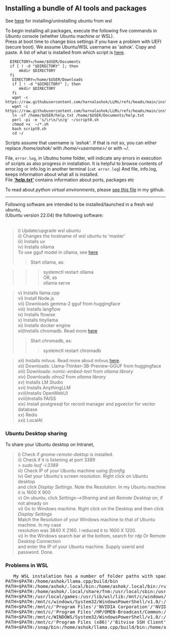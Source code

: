 ## Installing a bundle of AI tools and packages

See [here](https://github.com/harnalashok/LLMs/blob/main/wsl%20install%20and%20uninstall%20and%20misc.txt) for installing/uninstalling ubuntu from wsl      

To begin installing all packages, execute the following five commands in *Ubuntu* console (whether Ubuntu machine or WSL).<br>
Press <F2> at boot time to change bios settings if you have a problem with UEFI (secure boot).
We assume Ubuntu/WSL username as 'ashok'. Copy and paste. A list of what is installed from which script is [here](https://github.com/harnalashok/LLMs/blob/main/install_ai_tools/whatiswhere.sh).


```
  DIRECTORY=/home/$USER/Documents
  if [ ! -d "$DIRECTORY" ]; then
      mkdir $DIRECTORY
  fi
   DIRECTORY=/home/$USER/Downloads
   if [ ! -d "$DIRECTORY" ]; then
      mkdir $DIRECTORY
   fi
   wget -c https://raw.githubusercontent.com/harnalashok/LLMs/refs/heads/main/install_ai_tools/script0.sh
   wget -c https://raw.githubusercontent.com/harnalashok/LLMs/refs/heads/main/install_ai_tools/help.txt
   ln -sT /home/$USER/help.txt /home/$USER/Documents/help.txt
   perl -pi -e 's/\r\n/\n/g' ~/script0.sh   
   chmod +x  ~/*.sh   
   bash script0.sh
   cd ~/   
```
Scripts assume that username is *'ashok'*. If that is not so, you can either replace */home/ashok/* with */home/\<username\>/* or with ~/.


File, `error.log`, in Ubutnu home folder, will indicate any errors in execution of scripts as also progress in installation. It is helpful to browse contents of error.log or info.log in another terminal (`cat error.log`)
And file, info.log, keeps information about what all is installed.      
File <b><i>['help.txt'](https://github.com/harnalashok/LLMs/blob/main/install_ai_tools/help.txt)</i></b> contains information about ports, packages etc      

To read about *python virtual environments*, please [see this file](https://github.com/harnalashok/LLMs/blob/main/python%20venv) in my github.
   
------------     
Following software are intended to be installed/launched in a fresh wsl ubuntu,<br>
(Ubuntu version 22.04) the following software:<br><br>

>i)  Update/upgrade wsl ubuntu<br>
ii)  Changes the hostname of wsl ubuntu to 'master'<br>
iii) Installs uv<br>
iv)  Installs ollama<br>
To use gguf model in ollama, see [here](https://github.com/harnalashok/LLMs/blob/main/anythingLLM%20or%20ollama%20use%20any%20gguf%20model.md)
>> Start ollama, as:<br>
      
>>>  systemctl restart ollama<br>
>> OR, as   
>>>  ollama serve<br>

>v)   Installs llama.cpp<br>
vi)  Install Node.js<br>
vii)   Downloads  gemma-2 gguf from huggingface<br>
viii) Installs langflow<br>
ix) Installs flowise<br>
x) Installs tinyllama<br>
xi) Installs docker engine<br>
xii)Installs chromadb. Read more [here](https://github.com/harnalashok/LLMs/blob/main/quick%20chromadb%20install%20on%20wsl2.txt)
>> Start chromadb, as:<br>
>>>  systemctl restart chromadb<br>

>xii) Installs milvus. Read more about milvus [here](https://milvus.io/docs/install_standalone-docker.md).   
xii) Downloads: Llama-Thinker-3B-Preview-GGUF from huggingface<br>
xiii) Downloads: *nomic-embed-text* from *ollama library*<br>
xiv) Downloads *olmo2* from *ollama library*<br>
 xv) Installs LM Studio    
xvi) Installs AnythingLLM     
xvii)Installs OpenWebUI    
xviii)Installs FAISS        
xix) Install postgresql for record manager and pgvector for vector database      
xx) Redis     
xxi) LocalAI      



### Ubuntu Desktop sharing
To share your Ubuntu desktop on Intranet,      
> i)  Check if *gnome-remote-dektop* is installed.      
ii) Check if it is listening at port 3389      
      > *sudo lsof -i:3389*      
iii) Check IP of your Ubuntu machine using *ifconfig*              
 iv) Get your Ubuntu's screen resolution. Right click on Ubuntu desktop       
     and click *Display Settings*. Note the Resolution. In my Ubuntu machine it is 1600 X 900       
> v) On ubuntu, click *Settings-->Sharing* and set *Remote Desktop* on, if not already on      
 vi) Go to Windows machine. Right click on the Desktop and then click *Display Settings*     
      Match the Resolution of your Windows machine to that of Ubuntu machine. In my case      
      resolution was 3840 X 2160. I reduced it to 1600 X 1200.       
 vi) In the Windows search bar at the bottom, search for rdp Or Remote Desktop Connection            
     and enter the IP of your Ubuntu machine. Supply userid and password. Done.              

### Problems in WSL
<pre>
   My WSL instalation has a number of folder paths with spaces. Putting 
PATH=$PATH:/home/ashok/llama.cpp/build/bin
PATH=$PATH:/home/ashok/.local/bin:/home/ashok/.local/bin:/run/user/1000/fnm_multishells/653_1737863874230/bin
PATH=$PATH:/home/ashok/.local/share/fnm:/usr/local/sbin:/usr/local/bin:/usr/sbin:/usr/bin:/sbin:/bin:/usr/games
PATH=$PATH:/usr/local/games:/usr/lib/wsl/lib:/mnt/c/windows/system32:/mnt/c/windows:/mnt/c/windows/System32/Wbem
PATH=$PATH:/mnt/c/windows/System32/WindowsPowerShell/v1.0/:/mnt/c/windows/System32/OpenSSH/:/mnt/c/'Program Files (x86)'/'NVIDIA Corporation'/PhysX/Common
PATH=$PATH:/mnt/c/'Program Files'/'NVIDIA Corporation'/'NVIDIA NvDLISR':/mnt/c/Users/Administrator/AppData/Local/Microsoft/WindowsApps
PATH=$PATH:/mnt/c/'Program Files'/HP/OMEN-Broadcast/Common:/mnt/c/WINDOWS/system32:/mnt/c/WINDOWS:/mnt/c/WINDOWS/System32/Wbem
PATH=$PATH:/mnt/c/WINDOWS/System32/WindowsPowerShell/v1.0/:/mnt/c/WINDOWS/System32/OpenSSH/:/mnt/c/'Program Files'/HP/'HP One Agent'
PATH=$PATH:/mnt/c/'Program Files (x86)'/'Bitvise SSH Client':/mnt/c/Users/ashok/AppData/Local/Microsoft/WindowsApps:/mnt/c/Users/ashok/.lmstudio/bin
PATH=$PATH:/snap/bin:/home/ashok/llama.cpp/build/bin:/home/ashok/milvus/

   
</pre>



